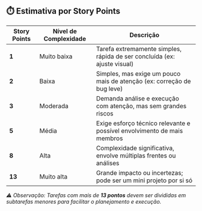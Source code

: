 ## ⏱️ Estimativa por Story Points

| Story Points | Nível de Complexidade | Descrição                                                                 |
|--------------|------------------------|---------------------------------------------------------------------------|
| **1**        | Muito baixa            | Tarefa extremamente simples, rápida de ser concluída (ex: ajuste visual) |
| **2**        | Baixa                  | Simples, mas exige um pouco mais de atenção (ex: correção de bug leve)   |
| **3**        | Moderada               | Demanda análise e execução com atenção, mas sem grandes riscos           |
| **5**        | Média                  | Exige esforço técnico relevante e possível envolvimento de mais membros  |
| **8**        | Alta                   | Complexidade significativa, envolve múltiplas frentes ou análises        |
| **13**       | Muito alta             | Grande impacto ou incertezas; pode ser um mini projeto por si só         |

 *⚠️ Observação: Tarefas com mais de **13 pontos** devem ser divididas em subtarefas menores para facilitar o planejamento e execução.*
